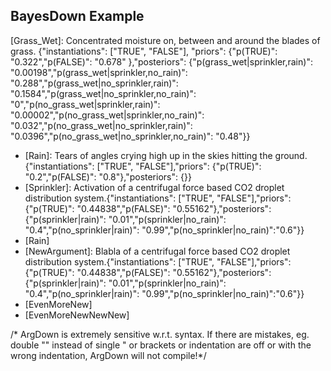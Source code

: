 ## BayesDown Example


[Grass_Wet]: Concentrated moisture on, between and around the blades of grass. {"instantiations": ["TRUE", "FALSE"], "priors": {"p(TRUE)": "0.322","p(FALSE)": "0.678" },"posteriors": {"p(grass_wet|sprinkler,rain)": "0.00198","p(grass_wet|sprinkler,no_rain)": "0.288","p(grass_wet|no_sprinkler,rain)": "0.1584","p(grass_wet|no_sprinkler,no_rain)": "0","p(no_grass_wet|sprinkler,rain)": "0.00002","p(no_grass_wet|sprinkler,no_rain)": "0.032","p(no_grass_wet|no_sprinkler,rain)": "0.0396","p(no_grass_wet|no_sprinkler,no_rain)": "0.48"}}
 + [Rain]: Tears of angles crying high up in the skies hitting the ground.{"instantiations": ["TRUE", "FALSE"],"priors": {"p(TRUE)": "0.2","p(FALSE)": "0.8"},"posteriors": {}}
 + [Sprinkler]: Activation of a centrifugal force based CO2 droplet distribution system.{"instantiations": ["TRUE", "FALSE"],"priors": {"p(TRUE)": "0.44838","p(FALSE)": "0.55162"},"posteriors": {"p(sprinkler|rain)": "0.01","p(sprinkler|no_rain)": "0.4","p(no_sprinkler|rain)": "0.99","p(no_sprinkler|no_rain)":"0.6"}}
  + [Rain]
 + [NewArgument]: Blabla of a centrifugal force based CO2 droplet distribution system.{"instantiations": ["TRUE", "FALSE"],"priors": {"p(TRUE)": "0.44838","p(FALSE)": "0.55162"},"posteriors": {"p(sprinkler|rain)": "0.01","p(sprinkler|no_rain)": "0.4","p(no_sprinkler|rain)": "0.99","p(no_sprinkler|no_rain)":"0.6"}}
  + [EvenMoreNew]
  + [EvenMoreNewNewNew]


/* ArgDown is extremely sensitive w.r.t. syntax. If there are mistakes, eg. double "" instead of single " or brackets or indentation are off or with the wrong indentation, ArgDown will not compile!*/